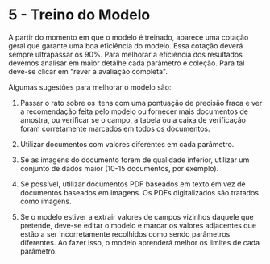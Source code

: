 # 5 - Treino do Modelo

A partir do momento em que o modelo é treinado, aparece uma cotação geral que garante uma boa eficiência do modelo. Essa cotação deverá sempre ultrapassar os 90%. Para melhorar a eficiência dos resultados devemos analisar em maior detalhe cada parâmetro e coleção.
Para tal deve-se clicar em "rever a avaliação completa". 

Algumas sugestões para melhorar o modelo são:

1. Passar o rato sobre os itens com uma pontuação de precisão fraca e ver a recomendação feita pelo modelo ou fornecer mais documentos de amostra, ou verificar se o campo, a tabela ou a caixa de verificação foram corretamente marcados em todos os documentos.

2. Utilizar documentos com valores diferentes em cada parâmetro.

3. Se as imagens do documento forem de qualidade inferior, utilizar um conjunto de dados maior (10-15 documentos, por exemplo).

4. Se possível, utilizar documentos PDF baseados em texto em vez de documentos baseados em imagens. Os PDFs digitalizados são tratados como imagens.

5. Se o modelo estiver a extrair valores de campos vizinhos daquele que pretende, deve-se editar o modelo e marcar os valores adjacentes que estão a ser incorretamente recolhidos como sendo parâmetros diferentes. Ao fazer isso, o modelo aprenderá melhor os limites de cada parâmetro.


